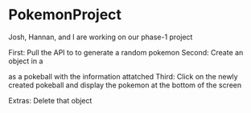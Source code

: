 # PokemonProject
Josh, Hannan, and I are working on our phase-1 project

First: Pull the API to to generate a random pokemon
Second: Create an object in a <div></div> as a pokeball with the information attatched
Third: Click on the newly created pokeball and display the pokemon at the bottom of the screen

Extras: Delete that object